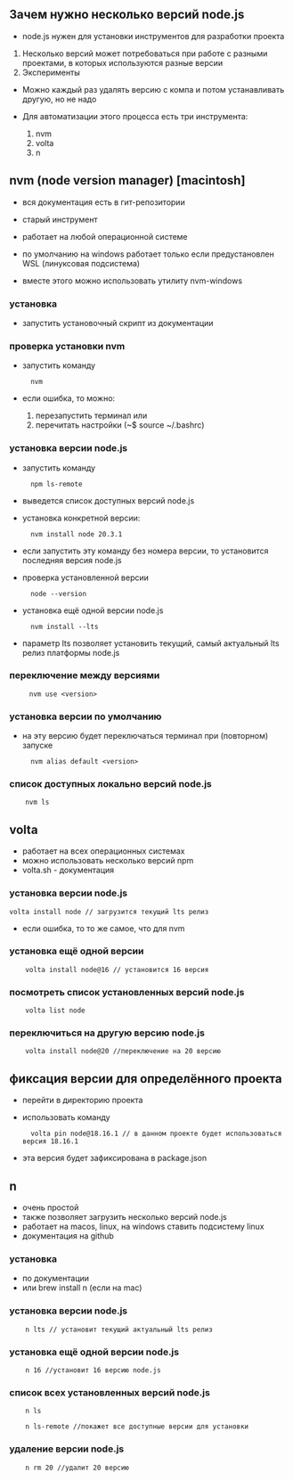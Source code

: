 ## Зачем нужно несколько версий node.js

- node.js нужен для установки инструментов для разработки проекта

1. Несколько версий может потребоваться при работе с разными проектами, в которых используются разные версии
2. Эксперименты

- Можно каждый раз удалять версию с компа и потом устанавливать другую, но не надо

- Для автоматизации этого процесса есть три инструмента:
  1. nvm
  2. volta
  3. n


## nvm (node version manager) [macintosh]

- вся документация есть в гит-репозитории
- старый инструмент
- работает на любой операционной системе

- по умолчанию на windows работает только если предустановлен WSL (линуксовая подсистема)

- вместе этого можно использовать утилиту nvm-windows

### установка

- запустить установочный скрипт из документации

### проверка установки nvm

- запустить команду

        nvm

- если ошибка, то можно:
  1. перезапустить терминал
     или
  2. перечитать настройки (~$ source ~/.bashrc)

### установка версии node.js

- запустить команду

        npm ls-remote

- выведется список доступных версий node.js

- установка конкретной версии:

        nvm install node 20.3.1

- если запустить эту команду без номера версии, то установится последняя версия node.js
- проверка установленной версии

        node --version

- установка ещё одной версии node.js

        nvm install --lts

- параметр lts позволяет установить текущий, самый актуальный lts релиз платформы node.js

### переключение между версиями

         nvm use <version>

### установка версии по умолчанию

- на эту версию будет переключаться терминал при (повторном) запуске

        nvm alias default <version>

### список доступных локально версий node.js

        nvm ls


## volta

- работает на всех операционных системах
- можно использовать несколько версий npm
- volta.sh - документация

### установка версии node.js

    volta install node // загрузится текущий lts релиз

- если ошибка, то то же самое, что для nvm

### установка ещё одной версии

        volta install node@16 // установится 16 версия

### посмотреть список установленных версий node.js

        volta list node

### переключиться на другую версию node.js

        volta install node@20 //переключение на 20 версию

## фиксация версии для определённого проекта

- перейти в директорию проекта
- использовать команду

        volta pin node@18.16.1 // в данном проекте будет использоваться версия 18.16.1

- эта версия будет зафиксирована в package.json


## n

- очень простой
- также позволяет загрузить несколько версий node.js
- работает на macos, linux, на windows ставить подсистему linux
- документация на github

### установка
- по документации
- или brew install n (если на mac)

### установка версии node.js

        n lts // установит текущий актуальный lts релиз

### установка ещё одной версии node.js

        n 16 //установит 16 версию node.js

### список всех установленных версий node.js

        n ls

        n ls-remote //покажет все доступные версии для установки

### удаление версии node.js

        n rm 20 //удалит 20 версию